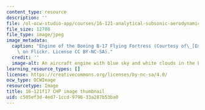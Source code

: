 ```yaml
---
content_type: resource
description: ''
file: /ol-ocw-studio-app/courses/16-121-analytical-subsonic-aerodynamics-fall-2017/c505ef3d4ed71ccd979633a287b53ba0_16-121f17-th.jpg
file_size: 12708
file_type: image/jpeg
image_metadata:
  caption: "Engine of the Boeing B-17 Flying Fortress (Courtesy of\_[Emmanuel\_Marion](https://www.flickr.com/photos/nikkormat777/6137054828/in/photostream/)\
    \ on Flickr. License CC BY-NC-SA)."
  credit: ''
  image-alt: An aircraft engine with blue sky and white clouds in the background
learning_resource_types: []
license: https://creativecommons.org/licenses/by-nc-sa/4.0/
ocw_type: OCWImage
resourcetype: Image
title: 16-121f17 CHP image thumbnail
uid: c505ef3d-4ed7-1ccd-9796-33a287b53ba0
---
```

